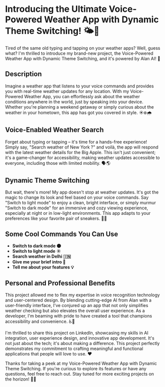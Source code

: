 # Introducing the Ultimate Voice-Powered Weather App with Dynamic Theme Switching! 🌤️🌙

Tired of the same old typing and tapping on your weather apps? Well, guess what? I'm thrilled to introduce my brand-new project, the Voice-Powered Weather App with Dynamic Theme Switching, and it's powered by Alan AI! 🚀

## Description
Imagine a weather app that listens to your voice commands and provides you with real-time weather updates for any location. With my Voice-Powered Weather App, you can effortlessly ask about the weather conditions anywhere in the world, just by speaking into your device. Whether you're planning a weekend getaway or simply curious about the weather in your hometown, this app has got you covered in style. ☀️❄️🌧️

## Voice-Enabled Weather Search
Forget about typing or tapping – it's time for a hands-free experience! Simply say, "Search weather of New York ?" and voilà, the app will respond with the latest weather details for the Big Apple. This isn't just convenient; it's a game-changer for accessibility, making weather updates accessible to everyone, including those with limited mobility. 🗣️🌎

## Dynamic Theme Switching
But wait, there's more! My app doesn't stop at weather updates. It's got the magic to change its look and feel based on your voice commands. Say "Switch to light mode" to enjoy a clean, bright interface, or simply murmur "Switch to dark mode" for an immersive and cozy viewing experience, especially at night or in low-light environments. This app adapts to your preferences like your favorite pair of sneakers. 👟🌚

## Some Cool Commands You Can Use
- **Switch to dark mode 🌑**
- **Switch to light mode ☀️**
- **Search weather in Delhi 🇮🇳**
- **Give me your brief intro 🤖**
- **Tell me about your features 💡**

## Personal and Professional Benefits
This project allowed me to flex my expertise in voice recognition technology and user-centered design. By blending cutting-edge AI from Alan with a user-friendly interface, I've conjured up an app that not only simplifies weather checking but also elevates the overall user experience. As a developer, I'm beaming with pride to have created a tool that champions accessibility and convenience. ♿📱

I'm thrilled to share this project on LinkedIn, showcasing my skills in AI integration, user experience design, and innovative app development. It's not just about the tech; it's about making a difference. This project perfectly demonstrates my commitment to crafting meaningful and functional applications that people will love to use. ❤️

Thanks for taking a peek at my Voice-Powered Weather App with Dynamic Theme Switching. If you're curious to explore its features or have any questions, feel free to reach out. Stay tuned for more exciting projects on the horizon! 🌟😊
